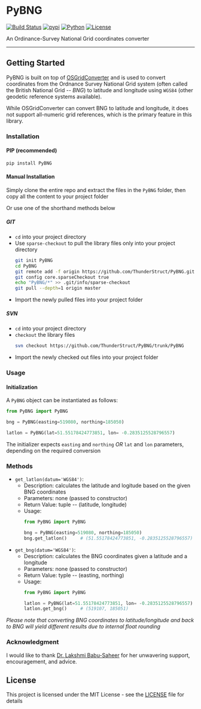 # PyBNG
[![Build Status](https://travis-ci.org/ThunderStruct/PyBNG.svg?branch=master)](https://travis-ci.org/ThunderStruct/PyBNG) [![pypi](https://img.shields.io/badge/pypi%20package-0.1.8-lightgrey.svg)](https://pypi.org/project/PyBNG/0.1.8/) [![Python](https://img.shields.io/badge/python-3.5^-blue.svg)](https://github.com/ThunderStruct/PyBNG) [![License](https://img.shields.io/cocoapods/l/AFNetworking.svg)](https://github.com/ThunderStruct/PyBNG/blob/master/LICENSE)

An Ordinance-Survey National Grid coordinates converter

------------------------

## Getting Started
PyBNG is built on top of [OSGridConverter](https://github.com/jdstmporter/OSGridConverter/) and is used to convert coordinates from the Ordnance Survey National Grid system (often called the British National Grid -- *BNG*) to latitude and longitude using `WGS84` (other geodetic reference systems available).

While OSGridConverter can convert BNG to latitude and longitude, it does not support all-numeric grid references, which is the primary feature in this library.

### Installation
#### PIP (recommended)

```sh
pip install PyBNG
```
#### Manual Installation
Simply clone the entire repo and extract the files in the `PyBNG` folder, then copy all the content to your project folder

Or use one of the shorthand methods below
##### GIT
  - `cd` into your project directory
  - Use `sparse-checkout` to pull the library files only into your project directory
    ```sh
    git init PyBNG
    cd PyBNG
    git remote add -f origin https://github.com/ThunderStruct/PyBNG.git
    git config core.sparseCheckout true
    echo "PyBNG/*" >> .git/info/sparse-checkout
    git pull --depth=1 origin master
    ```
   - Import the newly pulled files into your project folder

##### SVN
  - `cd` into your project directory
  - `checkout` the library files
    ```sh
    svn checkout https://github.com/ThunderStruct/PyBNG/trunk/PyBNG
    ```
  - Import the newly checked out files into your project folder
  

### Usage
#### Initialization
A `PyBNG` object can be instantiated as follows:

```python
from PyBNG import PyBNG

bng = PyBNG(easting=519080, northing=185050)

latlon = PyBNG(lat=51.55178424773851, lon= -0.2835125528796557)
```
The initializer expects `easting` and `northing` *OR* `lat` and `lon` parameters, depending on the required conversion


### Methods

  - `get_latlon(datum='WGS84')`:
    - Description: calculates the latitude and logitude based on the given BNG coordinates
    - Parameters: none (passed to constructor)
    - Return Value: tuple -- (latitude, longitude)
    - Usage: 
        ```python
        from PyBNG import PyBNG

        bng = PyBNG(easting=519080, northing=185050)
        bng.get_latlon()     # (51.55178424773851, -0.2835125528796557)
        ```
  - `get_bng(datum='WGS84')`:
    - Description: calculates the BNG coordinates given a latitude and a longitude
    - Parameters: none (passed to constructor)
    - Return Value: typle -- (easting, northing)
    - Usage: 
        ```python
        from PyBNG import PyBNG

        latlon = PyBNG(lat=51.55178424773851, lon= -0.2835125528796557)
        latlon.get_bng()     # (519107, 185051)
        ```
*Please note that converting BNG coordinates to latitude/longitude and back to BNG will yield different results due to internal float rounding*

### Acknowledgment
I would like to thank [Dr. Lakshmi Babu-Saheer](mailto:lakshmi.babu-saheer@anglia.ac.uk) for her unwavering support, encouragement, and advice. 

## License

This project is licensed under the MIT License - see the [LICENSE](https://github.com/ThunderStruct/PyBNG/blob/master/LICENSE) file for details


